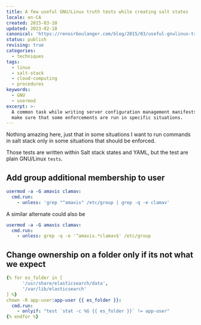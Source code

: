 ```yaml
---
title: A few useful GNU/Linux truth tests while creating salt states
locale: en-CA
created: 2015-03-10
updated: 2023-02-18
canonical: 'https://renoirboulanger.com/blog/2015/03/useful-gnulinux-truth-tests/'
status: publish
revising: true
categories:
  - techniques
tags:
  - linux
  - salt-stack
  - cloud-computing
  - procedures
keywords:
  - GNU
  - usermod
excerpt: >-
  A common task while writing server configuration management manifests is to
  make sure that some enforcements are run in specific situations.
---
```


Nothing amazing here, just that in some situations I want to run commands in
salt stack only in some situations that should be enforced.

Those tests are written within Salt stack states and YAML, but the test are
plain GNU/Linux `tests`.

## Add group additional membership to user

```yaml
usermod -a -G amavis clamav:
  cmd.run:
    - unless: 'grep "^amavis" /etc/group | grep -q -e clamav'
```

A similar alternate could also be

```yaml
usermod -a -G amavis clamav:
  cmd.run:
    - unless: grep -q -e '^amavis.*clamav$' /etc/group
```

## Change ownership on a folder **only if** its not what we expect

```yaml
{% for es_folder in [
      '/usr/share/elasticsearch/data',
      '/var/lib/elasticsearch'
] %}
chown -R app-user:app-user {{ es_folder }}:
  cmd.run:
    - onlyif: "test `stat -c %G {{ es_folder }}` != app-user"
{% endfor %}
```
